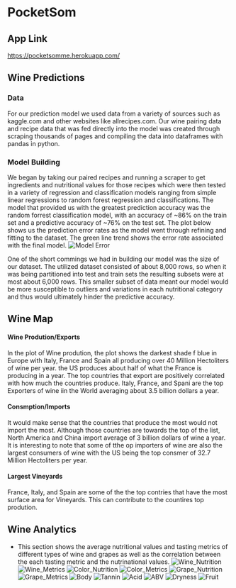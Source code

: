 # PocketSom
## App Link
https://pocketsomme.herokuapp.com/

## Wine Predictions
### Data
For our prediction model we used data from a variety of sources such as kaggle.com and other websites like allrecipes.com.  Our wine pairing data and recipe data that was fed directly into the model was created through scraping thousands of pages and compiling the data into dataframes with pandas in python. 
### Model Building
We began by taking our paired recipes and running a scraper to get ingredients and nutritional values for those recipes which were then tested in a variety of regression and classification models ranging from simple linear regressions to random forest regression and classifications. The model that provided us with the greatest prediction accuracy was the random forrest classification model, with an accuracy of ~86% on the train set and a predictive accuracy of ~76% on the test set. The plot below shows us the prediction error rates as the model went through refining and fitting to the dataset. The green line trend shows the error rate associated with the final model. 
![Model Error](Data/Rplot.png/)

One of the short commings we had in building our model was the size of our dataset. The utilized dataset consisted of about 8,000 rows, so when it was being partitioned into test and train sets the resulting subsets were at most about 6,000 rows. This smaller subset of data meant our model would be more susceptible to outliers and variations in each nutritional category and thus would ultimately hinder the predictive accuracy.
## Wine Map
#### Wine Prodution/Exports
In the plot of Wine prodution, the plot shows the darkest shade f blue in Europe with Italy, France and Spain all producing over 40 Million Hectoliters of wine per year. the US produces about half of what the France is producing in a year. The top countries that export are positively correlated with how much the countries produce. Italy, France, and Spani are the top Exporters of wine iin the World averaging about 3.5 billion dollars a year.   
#### Consmption/Imports
It would make sense that the countries that produce the most would not import the most. Although those countries are towards the top of the list, North America and China import average of 3 billion dollars of wine a year. It is interesting to note that some of tthe op importers of wine are also the largest consumers of wine with the US being the top consmer of 32.7 Million Hectoliters per year. 
#### Largest Vineyards
France, Italy, and Spain are some of the the top contries that have the most surface area for Vineyards. This can contribute to the countires top prodution.   



## Wine Analytics
* This section shows the average nutritional values and tasting metrics of different types of wine and grapes as well as the correlation between the each tasting metric and the nutrinational values.
![Wine_Nutrition](taste_nutrition_link/images/n_types.png/)
![Wine_Metrics](taste_nutrition_link/images/m_types.png/)
![Color_Nutrition](taste_nutrition_link/images/n_colors.png/)
![Color_Metrics](taste_nutrition_link/images/m_colors.png/)
![Grape_Nutrition](taste_nutrition_link/images/n_grapes.png/)
![Grape_Metrics](taste_nutrition_link/images/m_grapes.png/)
![Body](taste_nutrition_link/images/body.png/)
![Tannin](taste_nutrition_link/images/tannin.png/)
![Acid](taste_nutrition_link/images/acid.png/)
![ABV](taste_nutrition_link/images/abv.png/)
![Dryness](taste_nutrition_link/images/dryness.png/)
![Fruit](taste_nutrition_link/images/fruit.png/)

